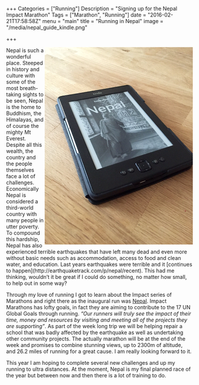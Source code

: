 +++
Categories = ["Running"]
Description = "Signing up for the Nepal Impact Marathon"
Tags = ["Marathon", "Running"]
date = "2016-02-21T17:58:58Z"
menu = "main"
title = "Running in Nepal"
image = "/media/nepal_guide_kindle.png"

+++

<img align="right" src="/media/nepal_guide_kindle.png" title="Lonely Planet Guide to Nepal">
Nepal is such a wonderful place. Steeped in history and culture with some of the most breath-taking sights to be seen, Nepal is the home to Buddhism, the Himalayas, and of course the mighty Mt Everest. Despite all this wealth, the country and the people themselves face a lot of challenges. Economically Nepal is considered a third-world country with many people in utter poverty. To compound this hardship, Nepal has also experienced terrible earthquakes that have left many dead and even more without basic needs such as accommodation, access to food and clean water, and education. Last years earthquakes were terrible and it [continues to happen](http://earthquaketrack.com/p/nepal/recent). This had me thinking, wouldn’t it be great if I could do something, no matter how small, to help out in some way? 

Through my love of running I got to learn about the Impact series of Marathons and right there as the inaugural run was [Nepal](http://nepalmarathon.co.uk). Impact Marathons has lofty goals, in fact they are aiming to contribute to the 17 UN Global Goals through running. *“Our runners will truly see the impact of their time, money and resources by visiting and meeting all of the projects they are supporting”*. As part of the week long trip we will be helping repair a school that was badly affected by the earthquake as well as undertaking other community projects. The actually marathon will be at the end of the week and promises to combine stunning views, up to 2300m of altitude, and 26.2 miles of running for a great cause. I am really looking forward to it.

This year I am hoping to complete several new challenges and up my running to ultra distances. At the moment, Nepal is my final planned race of the year but between now and then there is a lot of training to do.
